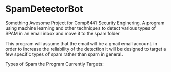 # SpamDetectorBot
Something Awesome Project for Comp6441 Security Enginering. A program using machine learning and other techniques to detect various types of SPAM in an email inbox and move it to the spam folder

This program will assume that the email will be a gmail email account. in order to increase the reliability of the detection it will be designed to target a few specific types of spam rather than spam in general. 

Types of Spam the Program Currently Targets: 
